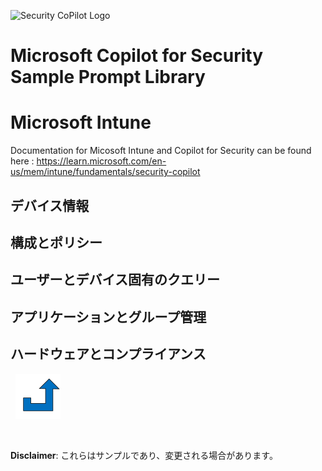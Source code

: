 
![Security CoPilot Logo](https://github.com/ninjyanaka/Copilot-For-Security/blob/main/Promptbook%20samples/ic_fluent_copilot_64_64%402x.png)
# Microsoft Copilot for Security Sample Prompt Library

# Microsoft Intune

<a name="Intune"></a>
Documentation for  Micosoft Intune and Copilot for Security  can be found here : https://learn.microsoft.com/en-us/mem/intune/fundamentals/security-copilot

## デバイス情報


## 構成とポリシー


## ユーザーとデバイス固有のクエリー


## アプリケーションとグループ管理


## ハードウェアとコンプライアンス



&nbsp;
[![alt text](../../Images/backtotop.svg)](#intune-management)

&nbsp;

**Disclaimer**: これらはサンプルであり、変更される場合があります。
